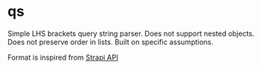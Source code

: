 # qs

Simple LHS brackets query string parser. Does not support nested objects. Does not preserve order in lists. Built on specific assumptions.

Format is inspired from [Strapi API](https://docs.strapi.io/dev-docs/api/rest/interactive-query-builder)
